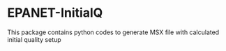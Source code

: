 # EPANET-InitialQ
This package contains python codes to generate MSX file with calculated initial quality setup
